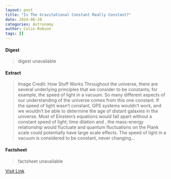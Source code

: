 ```yaml
---
layout: post
title: "Is The Gravitational Constant Really Constant?"
date: 2014-06-28
categories: Astronomy
author: Colin Robson
tags: []
---
```



#### Digest
>digest unavailable

#### Extract
>Image Credit: How Stuff Works Throughout the universe, there are several underlying principles that we consider to be constants; for example, the speed of light in a vacuum. So many different aspects of our understanding of the universe comes from this one constant. If the speed of light wasn&#8217;t constant, GPS systems wouldn&#8217;t work, and we wouldn&#8217;t be able to determine the age of distant galaxies in the universe. Most of Einstein&#8217;s equations would fall apart without a constant speed of light; time dilation and , the mass-energy relationship would fluctuate and quantum fluctuations on the Plank scale could potentially have large scale effects. The speed of light in a vacuum is considered to be constant, never changing...

#### Factsheet
>factsheet unavailable

[Visit Link](http://www.fromquarkstoquasars.com/the-gravitational-constant-is-it-really-constant/)


